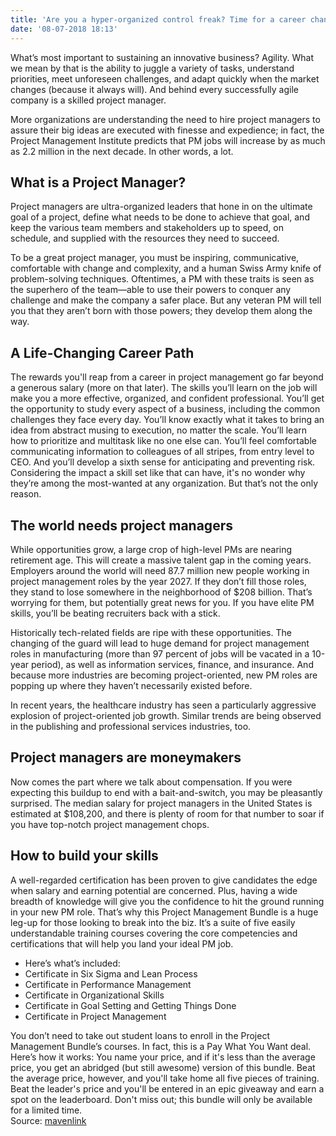```yaml
---
title: 'Are you a hyper-organized control freak? Time for a career change.'
date: '08-07-2018 18:13'
---
```


What’s most important to sustaining an innovative business? Agility. What we mean by that is the ability to juggle a variety of tasks, understand priorities, meet unforeseen challenges, and adapt quickly when the market changes (because it always will). And behind every successfully agile company is a skilled project manager. 

More organizations are understanding the need to hire project managers to assure their big ideas are executed with finesse and expedience; in fact, the Project Management Institute predicts that PM jobs will increase by as much as 2.2 million in the next decade. In other words, a lot.

## What is a Project Manager? 

Project managers are ultra-organized leaders that hone in on the ultimate goal of a project, define what needs to be done to achieve that goal, and keep the various team members and stakeholders up to speed, on schedule, and supplied with the resources they need to succeed. 

To be a great project manager, you must be inspiring, communicative, comfortable with change and complexity, and a human Swiss Army knife of problem-solving techniques. Oftentimes, a PM with these traits is seen as the superhero of the team—able to use their powers to conquer any challenge and make the company a safer place. But any veteran PM will tell you that they aren’t born with those powers; they develop them along the way.

## A Life-Changing Career Path

The rewards you'll reap from a career in project management go far beyond a generous salary (more on that later). The skills you’ll learn on the job will make you a more effective, organized, and confident professional. You’ll get the opportunity to study every aspect of a business, including the common challenges they face every day. You’ll know exactly what it takes to bring an idea from abstract musing to execution, no matter the scale. You’ll learn how to prioritize and multitask like no one else can. You’ll feel comfortable communicating information to colleagues of all stripes, from entry level to CEO. And you’ll develop a sixth sense for anticipating and preventing risk. Considering the impact a skill set like that can have, it's no wonder why they’re among the most-wanted at any organization. But that’s not the only reason.

## The world needs project managers

While opportunities grow, a large crop of high-level PMs are nearing retirement age. This will create a massive talent gap in the coming years. Employers around the world will need 87.7 million new people working in project management roles by the year 2027. If they don’t fill those roles, they stand to lose somewhere in the neighborhood of $208 billion. That’s worrying for them, but potentially great news for you. If you have elite PM skills, you’ll be beating recruiters back with a stick. 

Historically tech-related fields are ripe with these opportunities. The changing of the guard will lead to huge demand for project management roles in manufacturing (more than 97 percent of jobs will be vacated in a 10-year period), as well as information services, finance, and insurance. And because more industries are becoming project-oriented, new PM roles are popping up where they haven’t necessarily existed before. 

In recent years, the healthcare industry has seen a particularly aggressive explosion of project-oriented job growth. Similar trends are being observed in the publishing and professional services industries, too.

## Project managers are moneymakers

Now comes the part where we talk about compensation. If you were expecting this buildup to end with a bait-and-switch, you may be pleasantly surprised. The median salary for project managers in the United States is estimated at $108,200, and there is plenty of room for that number to soar if you have top-notch project management chops.

## How to build your skills
A well-regarded certification has been proven to give candidates the edge when salary and earning potential are concerned. Plus, having a wide breadth of knowledge will give you the confidence to hit the ground running in your new PM role. That’s why this Project Management Bundle is a huge leg-up for those looking to break into the biz. It’s a suite of five easily understandable training courses covering the core competencies and certifications that will help you land your ideal PM job. 

* Here’s what’s included:
* Certificate in Six Sigma and Lean Process
* Certificate in Performance Management
* Certificate in Organizational Skills
* Certificate in Goal Setting and Getting Things Done
* Certificate in Project Management

You don’t need to take out student loans to enroll in the Project Management Bundle’s courses. In fact, this is a Pay What You Want deal. Here’s how it works: You name your price, and if it's less than the average price, you get an abridged (but still awesome) version of this bundle. Beat the average price, however, and you'll take home all five pieces of training. Beat the leader's price and you'll be entered in an epic giveaway and earn a spot on the leaderboard. Don't miss out; this bundle will only be available for a limited time.
<br>
Source: [mavenlink](https://blog.mavenlink.com/)